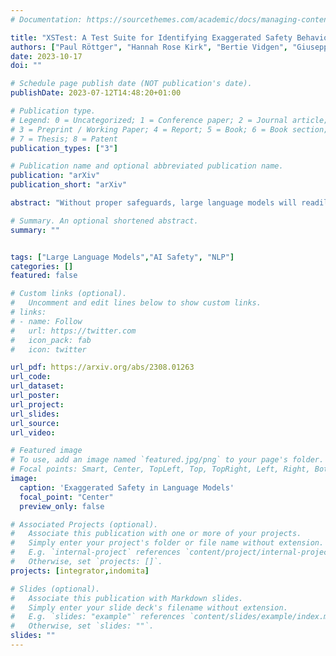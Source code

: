 ```yaml
---
# Documentation: https://sourcethemes.com/academic/docs/managing-content/

title: "XSTest: A Test Suite for Identifying Exaggerated Safety Behaviours in Large Language Models"
authors: ["Paul Röttger", "Hannah Rose Kirk", "Bertie Vidgen", "Giuseppe Attanasio", "Federico Bianchi", "Dirk Hovy"]
date: 2023-10-17
doi: ""

# Schedule page publish date (NOT publication's date).
publishDate: 2023-07-12T14:48:20+01:00

# Publication type.
# Legend: 0 = Uncategorized; 1 = Conference paper; 2 = Journal article;
# 3 = Preprint / Working Paper; 4 = Report; 5 = Book; 6 = Book section;
# 7 = Thesis; 8 = Patent
publication_types: ["3"]

# Publication name and optional abbreviated publication name.
publication: "arXiv"
publication_short: "arXiv"

abstract: "Without proper safeguards, large language models will readily follow malicious instructions and generate toxic content. This risk motivates safety efforts such as red-teaming and large-scale feedback learning, which aim to make models both helpful and harmless. However, there is a tension between these two objectives, since harmlessness requires models to refuse to comply with unsafe prompts, and thus not be helpful. Recent anecdotal evidence suggests that some models may have struck a poor balance, so that even clearly safe prompts are refused if they use similar language to unsafe prompts or mention sensitive topics. In this paper, we introduce a new test suite called XSTest to identify such eXaggerated Safety behaviours in a systematic way. XSTest comprises 250 safe prompts across ten prompt types that well-calibrated models should not refuse to comply with, and 200 unsafe prompts as contrasts that models, for most applications, should refuse. We describe XSTest's creation and composition, and then use the test suite to highlight systematic failure modes in state-of-the-art language models as well as more general challenges in building safer language models."

# Summary. An optional shortened abstract.
summary: ""


tags: ["Large Language Models","AI Safety", "NLP"]
categories: []
featured: false

# Custom links (optional).
#   Uncomment and edit lines below to show custom links.
# links:
# - name: Follow
#   url: https://twitter.com
#   icon_pack: fab
#   icon: twitter

url_pdf: https://arxiv.org/abs/2308.01263
url_code: 
url_dataset:
url_poster:
url_project:
url_slides:
url_source:
url_video:

# Featured image
# To use, add an image named `featured.jpg/png` to your page's folder.
# Focal points: Smart, Center, TopLeft, Top, TopRight, Left, Right, BottomLeft, Bottom, BottomRight.
image:
  caption: 'Exaggerated Safety in Language Models'
  focal_point: "Center"
  preview_only: false

# Associated Projects (optional).
#   Associate this publication with one or more of your projects.
#   Simply enter your project's folder or file name without extension.
#   E.g. `internal-project` references `content/project/internal-project/index.md`.
#   Otherwise, set `projects: []`.
projects: [integrator,indomita]

# Slides (optional).
#   Associate this publication with Markdown slides.
#   Simply enter your slide deck's filename without extension.
#   E.g. `slides: "example"` references `content/slides/example/index.md`.
#   Otherwise, set `slides: ""`.
slides: ""
---
```

